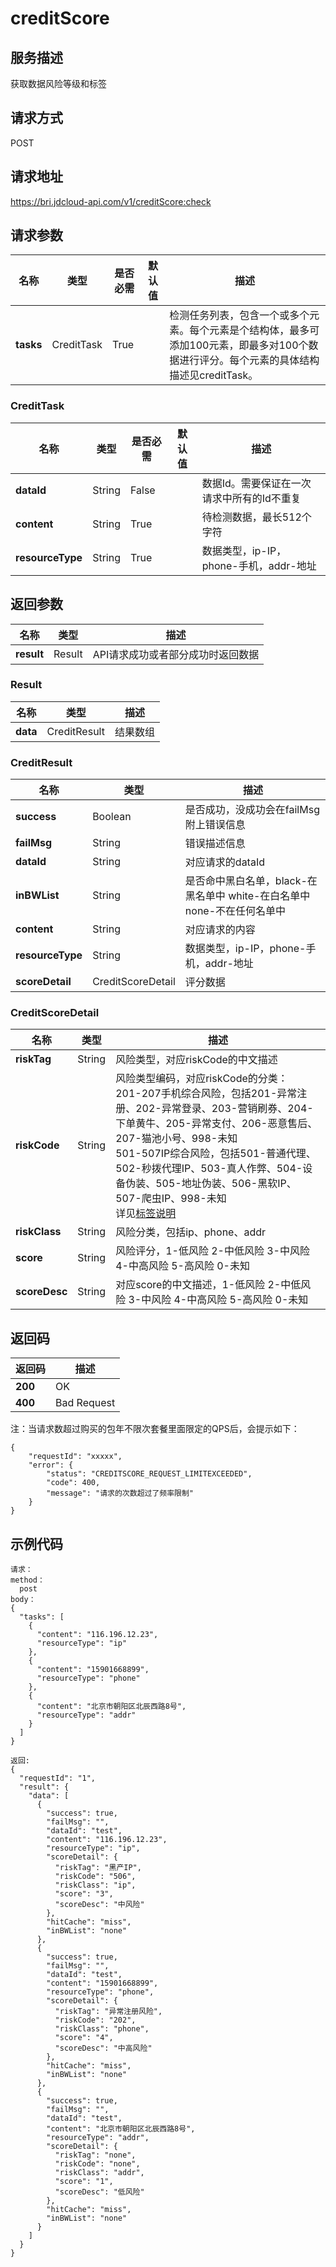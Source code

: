 #                                         creditScore

## 服务描述

获取数据风险等级和标签

## 请求方式

POST

## 请求地址

https://bri.jdcloud-api.com/v1/creditScore:check


## 请求参数

| 名称      | 类型       | 是否必需 | 默认值 | 描述                                                         |
| --------- | ---------- | -------- | ------ | ------------------------------------------------------------ |
| **tasks** | CreditTask | True     |        | 检测任务列表，包含一个或多个元素。每个元素是个结构体，最多可添加100元素，即最多对100个数据进行评分。每个元素的具体结构描述见creditTask。 |

### <div id="CreditTask">CreditTask</div>

| 名称             | 类型   | 是否必需 | 默认值 | 描述                                       |
| ---------------- | ------ | -------- | ------ | ------------------------------------------ |
| **dataId**       | String | False    |        | 数据Id。需要保证在一次请求中所有的Id不重复 |
| **content**      | String | True     |        | 待检测数据，最长512个字符                  |
| **resourceType** | String | True     |        | 数据类型，ip-IP，phone-手机，addr-地址     |

## 返回参数

| 名称       | 类型   | 描述                              |
| ---------- | ------ | --------------------------------- |
| **result** | Result | API请求成功或者部分成功时返回数据 |

### <div id="Result">Result</div>

| 名称     | 类型         | 描述     |
| -------- | ------------ | -------- |
| **data** | CreditResult | 结果数组 |

### <div id="CreditResult">CreditResult</div>

| 名称             | 类型              | 描述                                                         |
| ---------------- | ----------------- | ------------------------------------------------------------ |
| **success**      | Boolean           | 是否成功，没成功会在failMsg附上错误信息                      |
| **failMsg**      | String            | 错误描述信息                                                 |
| **dataId**       | String            | 对应请求的dataId                                             |
| **inBWList**     | String            | 是否命中黑白名单，black-在黑名单中 white-在白名单中 none-不在任何名单中 |
| **content**      | String            | 对应请求的内容                                               |
| **resourceType** | String            | 数据类型，ip-IP，phone-手机，addr-地址                       |
| **scoreDetail**  | CreditScoreDetail | 评分数据                                                     |

### <div id="CreditScoreDetail">CreditScoreDetail</div>

| 名称          | 类型   | 描述                                                         |
| ------------- | ------ | ------------------------------------------------------------ |
| **riskTag**   | String | 风险类型，对应riskCode的中文描述                             |
| **riskCode**  | String | 风险类型编码，对应riskCode的分类：<br/>201-207手机综合风险，包括201-异常注册、202-异常登录、203-营销刷券、204-下单黄牛、205-异常支付、206-恶意售后、207-猫池小号、998-未知<br>501-507IP综合风险，包括501-普通代理、 502-秒拨代理IP、503-真人作弊、504-设备伪装、505-地址伪装、506-黑软IP、507-爬虫IP、998-未知<br>详见[标签说明](https://docs.jdcloud.com/cn/risk-detection/core-concepts) |
| **riskClass** | String | 风险分类，包括ip、phone、addr                                |
| **score**     | String | 风险评分，1-低风险 2-中低风险 3-中风险 4-中高风险 5-高风险 0-未知 |
| **scoreDesc** | String | 对应score的中文描述，1-低风险 2-中低风险 3-中风险 4-中高风险 5-高风险 0-未知 |

## 返回码

| 返回码  | 描述        |
| ------- | ----------- |
| **200** | OK          |
| **400** | Bad Request |

注：当请求数超过购买的包年不限次套餐里面限定的QPS后，会提示如下：

```
{
    "requestId": "xxxxx", 
    "error": {
        "status": "CREDITSCORE_REQUEST_LIMITEXCEEDED", 
        "code": 400, 
        "message": "请求的次数超过了频率限制"
    }
}
```



## 示例代码

```
请求：
method：
  post
body：
{
  "tasks": [
    {
      "content": "116.196.12.23",
      "resourceType": "ip"
    },
    {
      "content": "15901668899",
      "resourceType": "phone"
    },
    {
      "content": "北京市朝阳区北辰西路8号",
      "resourceType": "addr"
    }
  ]
}

返回:
{
  "requestId": "1",
  "result": {
    "data": [
      {
        "success": true,
        "failMsg": "",
        "dataId": "test",
        "content": "116.196.12.23",
        "resourceType": "ip",
        "scoreDetail": {
          "riskTag": "黑产IP",
          "riskCode": "506",
          "riskClass": "ip",
          "score": "3",
          "scoreDesc": "中风险"
        },
        "hitCache": "miss",
        "inBWList": "none"
      },
      {
        "success": true,
        "failMsg": "",
        "dataId": "test",
        "content": "15901668899",
        "resourceType": "phone",
        "scoreDetail": {
          "riskTag": "异常注册风险",
          "riskCode": "202",
          "riskClass": "phone",
          "score": "4",
          "scoreDesc": "中高风险"
        },
        "hitCache": "miss",
        "inBWList": "none"
      },
      {
        "success": true,
        "failMsg": "",
        "dataId": "test",
        "content": "北京市朝阳区北辰西路8号",
        "resourceType": "addr",
        "scoreDetail": {
          "riskTag": "none",
          "riskCode": "none",
          "riskClass": "addr",
          "score": "1",
          "scoreDesc": "低风险"
        },
        "hitCache": "miss",
        "inBWList": "none"
      }
    ]
  }
}
```
